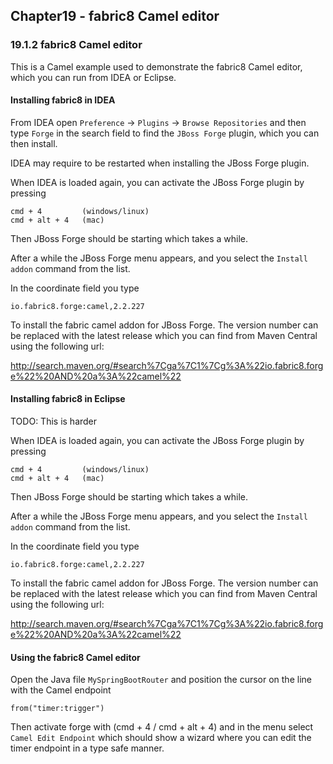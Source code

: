 Chapter19 - fabric8 Camel editor
--------------------------------

### 19.1.2 fabric8 Camel editor

This is a Camel example used to demonstrate the fabric8 Camel editor, which you can run from IDEA or Eclipse.


#### Installing fabric8 in IDEA

From IDEA open `Preference` -> `Plugins` -> `Browse Repositories` and then type `Forge` in the search field to
find the `JBoss Forge` plugin, which you can then install.

IDEA may require to be restarted when installing the JBoss Forge plugin.

When IDEA is loaded again, you can activate the JBoss Forge plugin by pressing

    cmd + 4         (windows/linux)
    cmd + alt + 4   (mac)

Then JBoss Forge should be starting which takes a while.

After a while the JBoss Forge menu appears, and you select the `Install addon` command from the list.

In the coordinate field you type

    io.fabric8.forge:camel,2.2.227

To install the fabric camel addon for JBoss Forge. The version number can be replaced with the latest release
which you can find from Maven Central using the following url:

   http://search.maven.org/#search%7Cga%7C1%7Cg%3A%22io.fabric8.forge%22%20AND%20a%3A%22camel%22



#### Installing fabric8 in Eclipse

TODO: This is harder

When IDEA is loaded again, you can activate the JBoss Forge plugin by pressing

    cmd + 4         (windows/linux)
    cmd + alt + 4   (mac)

Then JBoss Forge should be starting which takes a while.

After a while the JBoss Forge menu appears, and you select the `Install addon` command from the list.

In the coordinate field you type

    io.fabric8.forge:camel,2.2.227

To install the fabric camel addon for JBoss Forge. The version number can be replaced with the latest release
which you can find from Maven Central using the following url:

   http://search.maven.org/#search%7Cga%7C1%7Cg%3A%22io.fabric8.forge%22%20AND%20a%3A%22camel%22


#### Using the fabric8 Camel editor

Open the Java file `MySpringBootRouter` and position the cursor on the line with the Camel endpoint

    from("timer:trigger")

Then activate forge with (cmd + 4 / cmd + alt + 4) and in the menu select `Camel Edit Endpoint` which
should show a wizard where you can edit the timer endpoint in a type safe manner.

